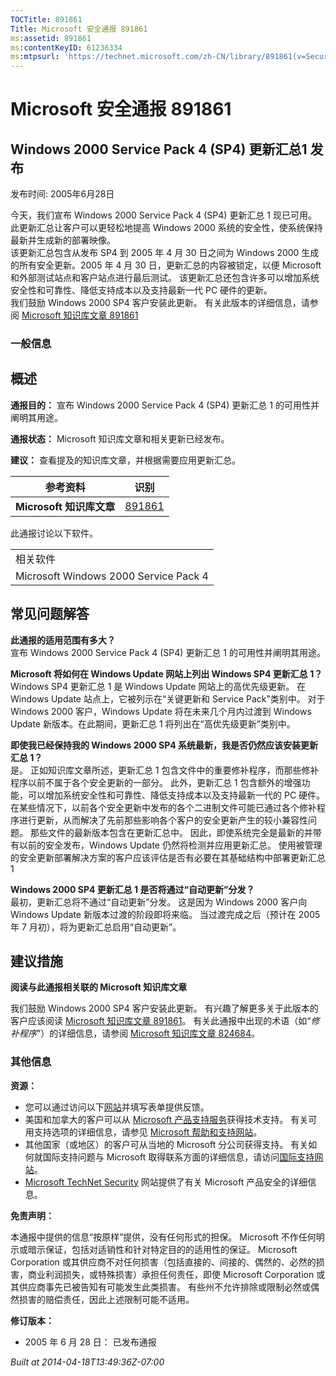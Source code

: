 ```yaml
---
TOCTitle: 891861
Title: Microsoft 安全通报 891861
ms:assetid: 891861
ms:contentKeyID: 61236334
ms:mtpsurl: 'https://technet.microsoft.com/zh-CN/library/891861(v=Security.10)'
---
```


Microsoft 安全通报 891861
=========================

Windows 2000 Service Pack 4 (SP4) 更新汇总1 发布
------------------------------------------------

发布时间: 2005年6月28日

今天，我们宣布 Windows 2000 Service Pack 4 (SP4) 更新汇总 1 现已可用。 此更新汇总让客户可以更轻松地提高 Windows 2000 系统的安全性，使系统保持最新并生成新的部署映像。  
该更新汇总包含从发布 SP4 到 2005 年 4 月 30 日之间为 Windows 2000 生成的所有安全更新。2005 年 4 月 30 日，更新汇总的内容被锁定，以便 Microsoft 和外部测试站点和客户站点进行最后测试。 该更新汇总还包含许多可以增加系统安全性和可靠性、降低支持成本以及支持最新一代 PC 硬件的更新。  
我们鼓励 Windows 2000 SP4 客户安装此更新。 有关此版本的详细信息，请参阅 [Microsoft 知识库文章 891861](http://support.microsoft.com/kb/891861)

### 一般信息

概述
----


**通报目的：** 宣布 Windows 2000 Service Pack 4 (SP4) 更新汇总 1 的可用性并阐明其用途。

**通报状态：** Microsoft 知识库文章和相关更新已经发布。

**建议：** 查看提及的知识库文章，并根据需要应用更新汇总。

| 参考资料                 | 识别                                             |
|--------------------------|--------------------------------------------------|
| **Microsoft 知识库文章** | [891861](http://support.microsoft.com/kb/891861) |

此通报讨论以下软件。

|                                       |
|---------------------------------------|
| 相关软件                              |
| Microsoft Windows 2000 Service Pack 4 |

常见问题解答
------------

**此通报的适用范围有多大？**  
宣布 Windows 2000 Service Pack 4 (SP4) 更新汇总 1 的可用性并阐明其用途。

**Microsoft 将如何在 Windows Update 网站上列出 Windows SP4 更新汇总 1？**  
Windows SP4 更新汇总 1 是 Windows Update 网站上的高优先级更新。 在 Windows Update 站点上，它被列示在“关键更新和 Service Pack”类别中。 对于 Windows 2000 客户，Windows Update 将在未来几个月内过渡到 Windows Update 新版本。在此期间，更新汇总 1 将列出在“高优先级更新”类别中。

**即使我已经保持我的 Windows 2000 SP4 系统最新，我是否仍然应该安装更新汇总 1？**  
是。 正如知识库文章所述，更新汇总 1 包含文件中的重要修补程序，而那些修补程序以前不属于各个安全更新的一部分。 此外，更新汇总 1 包含额外的增强功能，可以增加系统安全性和可靠性、降低支持成本以及支持最新一代的 PC 硬件。 在某些情况下，以前各个安全更新中发布的各个二进制文件可能已通过各个修补程序进行更新，从而解决了先前那些影响各个客户的安全更新产生的较小兼容性问题。 那些文件的最新版本包含在更新汇总中。
因此，即使系统完全是最新的并带有以前的安全发布，Windows Update 仍然将检测并应用更新汇总。 使用被管理的安全更新部署解决方案的客户应该评估是否有必要在其基础结构中部署更新汇总 1

**Windows 2000 SP4 更新汇总 1 是否将通过“自动更新”分发？**  
最初，更新汇总将不通过“自动更新”分发。 这是因为 Windows 2000 客户向 Windows Update 新版本过渡的阶段即将来临。 当过渡完成之后（预计在 2005 年 7 月初），将为更新汇总启用“自动更新”。

建议措施
--------


**阅读与此通报相关联的 Microsoft 知识库文章**

我们鼓励 Windows 2000 SP4 客户安装此更新。 有兴趣了解更多关于此版本的客户应该阅读 [Microsoft 知识库文章 891861](http://support.microsoft.com/kb/891861)。
有关此通报中出现的术语（如“*修补程序*”）的详细信息，请参阅 [Microsoft 知识库文章 824684](http://support.microsoft.com/kb/824684)。

### 其他信息

**资源：**

-   您可以通过访问以下[网站](https://support.microsoft.com/common/survey.aspx?scid=sw;en;1257&amp;showpage=1&amp;ws=technet&amp;sd=tech)并填写表单提供反馈。
-   美国和加拿大的客户可以从 [Microsoft 产品支持服务](http://go.microsoft.com/fwlink/?linkid=21131)获得技术支持。 有关可用支持选项的详细信息，请参见 [Microsoft 帮助和支持网站](http://support.microsoft.com)。
-   其他国家（或地区）的客户可从当地的 Microsoft 分公司获得支持。 有关如何就国际支持问题与 Microsoft 取得联系方面的详细信息，请访问[国际支持网站](http://go.microsoft.com/fwlink/?linkid=21155)。
-   [Microsoft TechNet Security](http://go.microsoft.com/fwlink/?linkid=21132) 网站提供了有关 Microsoft 产品安全的详细信息。

**免责声明：**

本通报中提供的信息“按原样”提供，没有任何形式的担保。 Microsoft 不作任何明示或暗示保证，包括对适销性和针对特定目的的适用性的保证。 Microsoft Corporation 或其供应商不对任何损害（包括直接的、间接的、偶然的、必然的损害，商业利润损失，或特殊损害）承担任何责任，即使 Microsoft Corporation 或其供应商事先已被告知有可能发生此类损害。 有些州不允许排除或限制必然或偶然损害的赔偿责任，因此上述限制可能不适用。

**修订版本：**

-   2005 年 6 月 28 日： 已发布通报

*Built at 2014-04-18T13:49:36Z-07:00*
